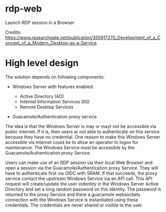 # rdp-web

Launch RDP session in a Browser

Credits:
https://www.researchgate.net/publication/355917270_Development_of_a_Concept_of_a_Modern_Desktop-as-a-Service

# High level design

The solution depends on following components:

- Windows Server with features enabled:

  - Active Directory (AD)
  - Internet Information Services (IIS)
  - Remote Desktop Services

- Guacamole/Authentication proxy service

The idea is that the Windows Server is may or mayt not be accessible via public internet. If it is, then users ar not able to authenticate on this service because they have no credential.
One reason to make this Windows Server accessible via Internet could be to allow an operator to logon for maintenance.
The Windows Service must be accessible by the Guacamole/Authentication proxy Service.

Users can make use of an RDP session via their local Web Browser and open a session via the Guacamole/Authentication proxy Service. They will have to authenticate first via OIDC with SRAM. If that succeeds, the proxy service contact the upstream Windows Service via an API call. This API request will create/update the user indentity in the Windows Server Active Directory and set a long random password on this identity. The password is returned to the proxy Service and there a guacamole websockets connection with the Windows Service is instantiated using these credentials. The credentials are never shared or visible to the user.
